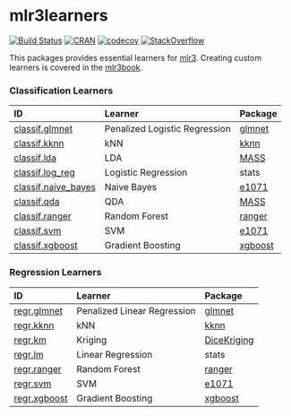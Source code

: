 # mlr3learners

[![Build Status](https://travis-ci.org/mlr-org/mlr3learners.svg?branch=master)](https://travis-ci.org/mlr-org/mlr3learners)
[![CRAN](https://www.r-pkg.org/badges/version/mlr3learners)](https://cran.r-project.org/package=mlr3learners)
[![codecov](https://codecov.io/gh/mlr-org/mlr3learners/branch/master/graph/badge.svg)](https://codecov.io/gh/mlr-org/mlr3learners)
[![StackOverflow](https://img.shields.io/badge/stackoverflow-mlr3-orange.svg)](https://stackoverflow.com/questions/tagged/mlr3)

This packages provides essential learners for [mlr3](https://mlr3.mlr-org.com).
Creating custom learners is covered in the [mlr3book](https://mlr3book.mlr-org.com).


### Classification Learners

| ID                                                                                              | Learner                          | Package                                                |
| :---------------------------------------------------------------------------------------------- | :------------------------------- | :----------------------------------------------------- |
| [classif.glmnet](https://mlr3learners.mlr-org.com/reference/LearnerClassifGlmnet.html)          | Penalized Logistic Regression    | [glmnet](https://cran.r-project.org/package=glmnet)    |
| [classif.kknn](https://mlr3learners.mlr-org.com/reference/LearnerClassifKKNN.html)              | kNN                              | [kknn](https://cran.r-project.org/package=kknn)        |
| [classif.lda](https://mlr3learners.mlr-org.com/reference/LearnerClassifLDA.html)                | LDA                              | [MASS](https://cran.r-project.org/package=MASS)        |
| [classif.log_reg](https://mlr3learners.mlr-org.com/reference/LearnerClassifLogReg.html)         | Logistic Regression              | stats                                                  |
| [classif.naive_bayes](https://mlr3learners.mlr-org.com/reference/LearnerClassifNaiveBayes.html) | Naive Bayes                      | [e1071](https://cran.r-project.org/package=e1071)      |
| [classif.qda](https://mlr3learners.mlr-org.com/reference/LearnerClassifQDA.html)                | QDA                              | [MASS](https://cran.r-project.org/package=MASS)        |
| [classif.ranger](https://mlr3learners.mlr-org.com/reference/LearnerClassifRanger.html)          | Random Forest                    | [ranger](https://cran.r-project.org/package=ranger)    |
| [classif.svm](https://mlr3learners.mlr-org.com/reference/LearnerClassifSVM.html)                | SVM                              | [e1071](https://cran.r-project.org/package=e1071)      |
| [classif.xgboost](https://mlr3learners.mlr-org.com/reference/LearnerClassifXgboost.html)        | Gradient Boosting                | [xgboost](https://cran.r-project.org/package=xgboost)  |

### Regression Learners

| ID                                                                                 | Learner                          | Package                                                       |
| :--------------------------------------------------------------------------------- | :------------------------------- | :------------------------------------------------------------ |
| [regr.glmnet](https://mlr3learners.mlr-org.com/reference/LearnerRegrGlmnet.html)   | Penalized Linear Regression      | [glmnet](https://cran.r-project.org/package=glmnet)           |
| [regr.kknn](https://mlr3learners.mlr-org.com/reference/LearnerRegrKKNN.html)       | kNN                              | [kknn](https://cran.r-project.org/package=kknn)               |
| [regr.km](https://mlr3learners.mlr-org.com/reference/LearnerRegrKM.html)           | Kriging                          | [DiceKriging](https://cran.r-project.org/package=DiceKriging) |
| [regr.lm](https://mlr3learners.mlr-org.com/reference/LearnerRegrLM.html)           | Linear Regression                | stats                                                         |
| [regr.ranger](https://mlr3learners.mlr-org.com/reference/LearnerRegrRanger.html)   | Random Forest                    | [ranger](https://cran.r-project.org/package=ranger)           |
| [regr.svm](https://mlr3learners.mlr-org.com/reference/LearnerRegrSVM.html)         | SVM                              | [e1071](https://cran.r-project.org/package=e1071)             |
| [regr.xgboost](https://mlr3learners.mlr-org.com/reference/LearnerRegrXgboost.html) | Gradient Boosting                | [xgboost](https://cran.r-project.org/package=xgboost)         |

